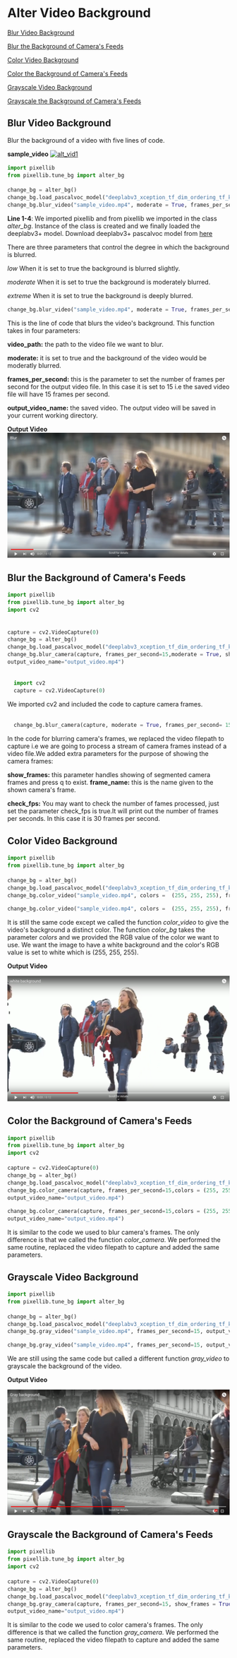 # Alter Video Background

[Blur Video Background](#Blur-Video-Background)

[Blur the Background of Camera's Feeds](#Blur-the-Background-of-Camera's-Feeds)

[Color Video Background](#Color-Video-Background)

[Color the Background of Camera's Feeds](#Color-the-Background-of-Camera's-Feeds)

[Grayscale Video Background](#Grayscale-Video-Background)

[Grayscale the Background of Camera's Feeds](#Grayscale-the-Background-of-Camera's-Feeds)



## Blur Video Background

Blur the background of a video with five lines of code.

**sample_video**
[![alt_vid1](Images/save_vid3.jpg)](https://www.youtube.com/watch?v=8fkthbwqmB0)


```python
import pixellib
from pixellib.tune_bg import alter_bg

change_bg = alter_bg()
change_bg.load_pascalvoc_model("deeplabv3_xception_tf_dim_ordering_tf_kernels.h5")
change_bg.blur_video("sample_video.mp4", moderate = True, frames_per_second=15, output_video_name="blur_video.mp4")
```

**Line 1-4**: We imported pixellib and from pixellib we imported in the class *alter_bg*. Instance of the class is created and we finally loaded the deeplabv3+ model. Download deeplabv3+ pascalvoc model from [here](https://github.com/ayoolaolafenwa/PixelLib/releases/download/1.1/deeplabv3_xception_tf_dim_ordering_tf_kernels.h5)

There are three parameters that control the degree in which the background is blurred.

*low* When it is set to true the background is blurred slightly.

*moderate* When it is set to true the background is moderately blurred.

*extreme* When it is set to true the background is deeply blurred.

```python
change_bg.blur_video("sample_video.mp4", moderate = True, frames_per_second=15, output_video_name="blur_video.mp4")
```

This is the line of code that blurs the video's background. This function takes in four parameters:

**video_path:** the path to the video file we want to blur.

**moderate:** it is set to true and the background of the video would be moderatly blurred.

**frames_per_second:** this is the parameter to set the number of frames per second for the output video file. In this case it is set to 15 i.e the saved video file will have 15 frames per second.

**output_video_name:** the saved video. The output video will be saved in your current working directory.

**Output Video**
[![alt_vid2](Images/mod.png)](https://www.youtube.com/watch?v=fzHJwckJTc4)


## Blur the Background of Camera's Feeds

```python
import pixellib
from pixellib.tune_bg import alter_bg
import cv2


capture = cv2.VideoCapture(0)
change_bg = alter_bg()
change_bg.load_pascalvoc_model("deeplabv3_xception_tf_dim_ordering_tf_kernels.h5")
change_bg.blur_camera(capture, frames_per_second=15,moderate = True, show_frames = True, frame_name = "frame", check_fps = True,
output_video_name="output_video.mp4")
```

```python

  import cv2
  capture = cv2.VideoCapture(0)
```
We imported cv2 and included the code to capture camera frames.

```python

  change_bg.blur_camera(capture, moderate = True, frames_per_second= 15, output_video_name="output_video.mp4", show_frames= True,frame_name= "frame", check_fps = True)  
```

In the code for blurring camera's frames, we replaced the video filepath to capture i.e we are going to process a stream of camera frames instead of a video file.We added extra parameters for the purpose of showing the camera frames:

**show_frames:** this parameter handles showing of segmented camera frames and press q to exist.
**frame_name:** this is the name given to the shown camera's frame.

**check_fps:** You may want to check the number of fames processed, just set the parameter check_fps is true.It will print out the number of frames per seconds. In this case it is 30 frames per second.



## Color Video Background

```python
import pixellib
from pixellib.tune_bg import alter_bg

change_bg = alter_bg()
change_bg.load_pascalvoc_model("deeplabv3_xception_tf_dim_ordering_tf_kernels.h5")
change_bg.color_video("sample_video.mp4", colors =  (255, 255, 255), frames_per_second=15, output_video_name="output_video.mp4")
```

```python
change_bg.color_video("sample_video.mp4", colors =  (255, 255, 255), frames_per_second=15, output_video_name="output_video.mp4")
```

It is still the same code except we called the function *color_video* to give the video's background a distinct color. The function *color_bg* takes the parameter *colors* and we provided the RGB value of the color we want to use. We want the image to have a white background and the color's RGB value is set to white which is (255, 255, 255).    

**Output Video**

[![alt_vid3](Images/wh.png)](https://www.youtube.com/watch?v=EoG00wQ4MYc)

## Color the Background of Camera's Feeds

``` python
import pixellib
from pixellib.tune_bg import alter_bg
import cv2

capture = cv2.VideoCapture(0)
change_bg = alter_bg()
change_bg.load_pascalvoc_model("deeplabv3_xception_tf_dim_ordering_tf_kernels.h5")
change_bg.color_camera(capture, frames_per_second=15,colors = (255, 255, 255), show_frames = True, frame_name = "frame", check_fps = True,
output_video_name="output_video.mp4")
```

``` python
change_bg.color_camera(capture, frames_per_second=15,colors = (255, 255, 255), show_frames = True, frame_name = "frame", check_fps = True,
output_video_name="output_video.mp4")
```

It is similar to the code we used to blur camera's frames. The only difference is that we called the function *color_camera*. We performed the same routine, replaced the video filepath to capture and added the same parameters. 


## Grayscale Video Background

``` python
import pixellib
from pixellib.tune_bg import alter_bg

change_bg = alter_bg()
change_bg.load_pascalvoc_model("deeplabv3_xception_tf_dim_ordering_tf_kernels.h5")
change_bg.gray_video("sample_video.mp4", frames_per_second=15, output_video_name="output_video.mp4")
```

``` python
change_bg.gray_video("sample_video.mp4", frames_per_second=15, output_video_name="output_video.mp4")
```

We are still using the same code but called a different function *gray_video* to grayscale the background of the video.


**Output Video**

[![alt_vid4](Images/gr.png)](https://www.youtube.com/watch?v=NUa2L6skk0I)


## Grayscale the Background of Camera's Feeds

``` python
import pixellib
from pixellib.tune_bg import alter_bg
import cv2

capture = cv2.VideoCapture(0)
change_bg = alter_bg()
change_bg.load_pascalvoc_model("deeplabv3_xception_tf_dim_ordering_tf_kernels.h5")
change_bg.gray_camera(capture, frames_per_second=15, show_frames = True, frame_name = "Ayo", check_fps = True,
output_video_name="output_video.mp4")
```
It is similar to the code we used to color camera's frames. The only difference is that we called the function *gray_camera*. We performed the same routine, replaced the video filepath to capture and added the same parameters. 



